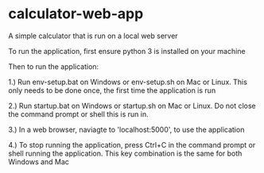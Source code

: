 # calculator-web-app
A simple calculator that is run on a local web server

To run the application, first ensure python 3 is installed on your machine

Then to run the application:

1.) Run env-setup.bat on Windows or env-setup.sh on Mac or Linux. This only needs to be done once, the first time the application is run

2.) Run startup.bat on Windows or startup.sh on Mac or Linux. Do not close the command prompt or shell this is run in.

3.) In a web browser, naviagte to 'localhost:5000', to use the application

4.) To stop running the application, press Ctrl+C in the command prompt or shell running the application. This key combination is the same for both Windows and Mac
